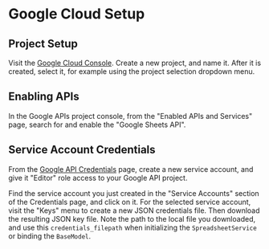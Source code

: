 # Google Cloud Setup

## Project Setup

Visit the [Google Cloud Console](https://console.cloud.google.com). Create a new project, and name it. After it is created, select it, for example using the project selection dropdown menu.

## Enabling APIs

In the Google APIs project console, from the "Enabled APIs and Services" page, search for and enable the "Google Sheets API".

## Service Account Credentials

From the [Google API Credentials](https://console.cloud.google.com/apis/credentials) page, create a new service account, and give it "Editor" role access to your Google API project.

Find the service account you just created in the "Service Accounts" section of the Credentials page, and click on it. For the selected service account, visit the "Keys" menu to create a new JSON credentials file. Then download the resulting JSON key file. Note the path to the local file you downloaded, and use this `credentials_filepath` when initializing the `SpreadsheetService` or binding the `BaseModel`.
